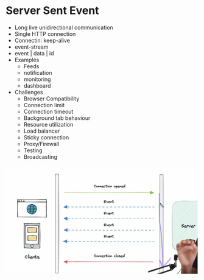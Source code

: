 # Server Sent Event

- Long live unidirectional communication
- Single HTTP connection
- Connectin: keep-alive
- event-stream
- event | data | id
- Examples
  - Feeds
  - notification
  - monitoring
  - dashboard
- Challenges
  - Browser Compatibility
  - Connection limit
  - Connection timeout
  - Background tab behaviour
  - Resource utilization
  - Load balancer
  - Sticky connection
  - Proxy/Firewall
  - Testing
  - Broadcasting

![Websockets](../images/server-side-event.png)

